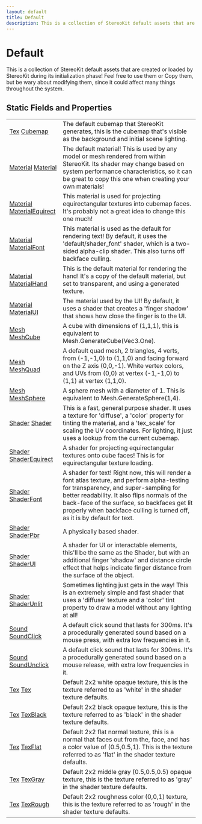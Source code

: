 ```yaml
---
layout: default
title: Default
description: This is a collection of StereoKit default assets that are created or loaded by StereoKit during its initialization phase! Feel free to use them or Copy them, but be wary about modifying them, since it could affect many things throughout the system.
---
```

# Default

This is a collection of StereoKit default assets that are
created or loaded by StereoKit during its initialization phase! Feel
free to use them or Copy them, but be wary about modifying them,
since it could affect many things throughout the system.




## Static Fields and Properties

|  |  |
|--|--|
|[Tex]({{site.url}}/Pages/Reference/Tex.html) [Cubemap]({{site.url}}/Pages/Reference/Default/Cubemap.html)|The default cubemap that StereoKit generates, this is the cubemap that's visible as the background and initial scene lighting.|
|[Material]({{site.url}}/Pages/Reference/Material.html) [Material]({{site.url}}/Pages/Reference/Default/Material.html)|The default material! This is used by any model or mesh rendered from within StereoKit. Its shader may change based on system performance characteristics, so it can be great to copy this one when creating your own materials!|
|[Material]({{site.url}}/Pages/Reference/Material.html) [MaterialEquirect]({{site.url}}/Pages/Reference/Default/MaterialEquirect.html)|This material is used for projecting equirectangular textures into cubemap faces. It's probably not a great idea to change this one much!|
|[Material]({{site.url}}/Pages/Reference/Material.html) [MaterialFont]({{site.url}}/Pages/Reference/Default/MaterialFont.html)|This material is used as the default for rendering text! By default, it uses the 'default/shader_font' shader, which is a two-sided alpha-clip shader. This also turns off backface culling.|
|[Material]({{site.url}}/Pages/Reference/Material.html) [MaterialHand]({{site.url}}/Pages/Reference/Default/MaterialHand.html)|This is the default material for rendering the hand! It's a copy of the default material, but set to transparent, and using a generated texture.|
|[Material]({{site.url}}/Pages/Reference/Material.html) [MaterialUI]({{site.url}}/Pages/Reference/Default/MaterialUI.html)|The material used by the UI! By default, it uses a shader that creates a 'finger shadow' that shows how close the finger is to the UI.|
|[Mesh]({{site.url}}/Pages/Reference/Mesh.html) [MeshCube]({{site.url}}/Pages/Reference/Default/MeshCube.html)|A cube with dimensions of (1,1,1), this is equivalent to Mesh.GenerateCube(Vec3.One).|
|[Mesh]({{site.url}}/Pages/Reference/Mesh.html) [MeshQuad]({{site.url}}/Pages/Reference/Default/MeshQuad.html)|A default quad mesh, 2 triangles, 4 verts, from (-1,-1,0) to (1,1,0) and facing forward on the Z axis (0,0,-1). White vertex colors, and UVs from (0,0) at vertex (-1,-1,0) to (1,1) at vertex (1,1,0).|
|[Mesh]({{site.url}}/Pages/Reference/Mesh.html) [MeshSphere]({{site.url}}/Pages/Reference/Default/MeshSphere.html)|A sphere mesh with a diameter of 1. This is equivalent to Mesh.GenerateSphere(1,4).|
|[Shader]({{site.url}}/Pages/Reference/Shader.html) [Shader]({{site.url}}/Pages/Reference/Default/Shader.html)|This is a fast, general purpose shader. It uses a texture for 'diffuse', a 'color' property for tinting the material, and a 'tex_scale' for scaling the UV coordinates. For lighting, it just uses a lookup from the current cubemap.|
|[Shader]({{site.url}}/Pages/Reference/Shader.html) [ShaderEquirect]({{site.url}}/Pages/Reference/Default/ShaderEquirect.html)|A shader for projecting equirectangular textures onto cube faces! This is for equirectangular texture loading.|
|[Shader]({{site.url}}/Pages/Reference/Shader.html) [ShaderFont]({{site.url}}/Pages/Reference/Default/ShaderFont.html)|A shader for text! Right now, this will render a font atlas texture, and perform alpha-testing for transparency, and super-sampling for better readability. It also flips normals of the back-face of the surface, so  backfaces get lit properly when backface culling is turned off, as it is by default for text.|
|[Shader]({{site.url}}/Pages/Reference/Shader.html) [ShaderPbr]({{site.url}}/Pages/Reference/Default/ShaderPbr.html)|A physically based shader.|
|[Shader]({{site.url}}/Pages/Reference/Shader.html) [ShaderUI]({{site.url}}/Pages/Reference/Default/ShaderUI.html)|A shader for UI or interactable elements, this'll be the same as the Shader, but with an additional finger 'shadow' and distance circle effect that helps indicate finger distance from the surface of the object.|
|[Shader]({{site.url}}/Pages/Reference/Shader.html) [ShaderUnlit]({{site.url}}/Pages/Reference/Default/ShaderUnlit.html)|Sometimes lighting just gets in the way! This is an extremely simple and fast shader that uses a 'diffuse' texture and a 'color' tint property to draw a model without any lighting at all!|
|[Sound]({{site.url}}/Pages/Reference/Sound.html) [SoundClick]({{site.url}}/Pages/Reference/Default/SoundClick.html)|A default click sound that lasts for 300ms. It's a procedurally generated sound based on a mouse press, with extra low frequencies in it.|
|[Sound]({{site.url}}/Pages/Reference/Sound.html) [SoundUnclick]({{site.url}}/Pages/Reference/Default/SoundUnclick.html)|A default click sound that lasts for 300ms. It's a procedurally generated sound based on a mouse release, with extra low frequencies in it.|
|[Tex]({{site.url}}/Pages/Reference/Tex.html) [Tex]({{site.url}}/Pages/Reference/Default/Tex.html)|Default 2x2 white opaque texture, this is the texture referred to as 'white' in the shader texture defaults.|
|[Tex]({{site.url}}/Pages/Reference/Tex.html) [TexBlack]({{site.url}}/Pages/Reference/Default/TexBlack.html)|Default 2x2 black opaque texture, this is the texture referred to as 'black' in the shader texture defaults.|
|[Tex]({{site.url}}/Pages/Reference/Tex.html) [TexFlat]({{site.url}}/Pages/Reference/Default/TexFlat.html)|Default 2x2 flat normal texture, this is a normal that faces out from the, face, and has a color value of (0.5,0.5,1). This is the texture referred to as 'flat' in the shader texture defaults.|
|[Tex]({{site.url}}/Pages/Reference/Tex.html) [TexGray]({{site.url}}/Pages/Reference/Default/TexGray.html)|Default 2x2 middle gray (0.5,0.5,0.5) opaque texture, this is the texture referred to as 'gray' in the shader texture defaults.|
|[Tex]({{site.url}}/Pages/Reference/Tex.html) [TexRough]({{site.url}}/Pages/Reference/Default/TexRough.html)|Default 2x2 roughness color (0,0,1) texture, this is the texture referred to as 'rough' in the shader texture defaults.|


